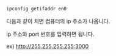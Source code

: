```bash
ipconfig getifaddr en0
```

다음과 같이 치면 컴퓨터의 ip 주소가 나옵니다.

ip 주소와 port 번호를 입력하면 됩니다.

ex) http://255.255.255.255:3000
